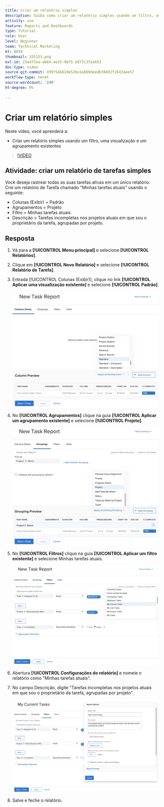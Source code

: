 ```yaml
---
title: Criar um relatório simples
description: Saiba como criar um relatório simples usando um filtro, uma visualização e um agrupamento existentes no Workfront.
activity: use
feature: Reports and Dashboards
type: Tutorial
role: User
level: Beginner
team: Technical Marketing
kt: 8858
thumbnail: 335153.png
exl-id: 23a4f7ea-ab64-4e32-9bf5-dd7fc37eab53
doc-type: video
source-git-commit: d39754b619e526e1a869deedb38dd2f2b43aee57
workflow-type: tm+mt
source-wordcount: '240'
ht-degree: 0%

---
```


# Criar um relatório simples

Neste vídeo, você aprenderá a:

* Criar um relatório simples usando um filtro, uma visualização e um agrupamento existentes

>[!VIDEO](https://video.tv.adobe.com/v/335153/?quality=12)

## Atividade: criar um relatório de tarefas simples

Você deseja rastrear todas as suas tarefas ativas em um único relatório. Crie um relatório de Tarefa chamado &quot;Minhas tarefas atuais&quot; usando o seguinte:

* Colunas (Exibir) = Padrão
* Agrupamentos = Projeto
* Filtro = Minhas tarefas atuais
* Descrição = Tarefas incompletas nos projetos atuais em que sou o proprietário da tarefa, agrupadas por projeto.

## Resposta

1. Vá para a **[!UICONTROL Menu principal]** e selecione **[!UICONTROL Relatórios]**.
1. Clique em **[!UICONTROL Novo Relatório]** e selecione **[!UICONTROL Relatório de Tarefa]**.
1. Entrada [!UICONTROL Colunas (Exibir)], clique no link **[!UICONTROL Aplicar uma visualização existente]** e selecione **[!UICONTROL Padrão]**.

   ![Uma imagem da tela para criar colunas em um relatório de tarefa](assets/simple-task-report-columns.png)

1. No **[!UICONTROL Agrupamentos]** clique na guia **[!UICONTROL Aplicar um agrupamento existente]** e selecione **[!UICONTROL Projeto]**.

   ![Uma imagem da tela para criar agrupamentos em um relatório de tarefas](assets/simple-task-report-groupings.png)

1. No **[!UICONTROL Filtros]** clique na guia **[!UICONTROL Aplicar um filtro existente]** e selecione Minhas tarefas atuais.

   ![Uma imagem da tela para criar filtros em um relatório de tarefa](assets/simple-task-report-filters.png)

1. Abertura **[!UICONTROL Configurações do relatório]** e nomeie o relatório como &quot;Minhas tarefas atuais&quot;.
1. No campo Descrição, digite &quot;Tarefas incompletas nos projetos atuais em que sou o proprietário da tarefa, agrupadas por projeto&quot;.

   ![Uma imagem da tela de configurações de relatório em um relatório de tarefa](assets/simple-task-report-report-settings.png)

1. Salve e feche o relatório.

